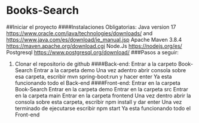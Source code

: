 # Books-Search
##Iniciar el proyecto
####Instalaciones Obligatorias:
Java version 17 https://www.oracle.com/java/technologies/downloads/ and https://www.java.com/es/download/ie_manual.jsp
Apache Maven 3.8.4 https://maven.apache.org/download.cgi
Node.Js https://nodejs.org/es/
Postgresql https://www.postgresql.org/download/
###Pasos a seguir:
1) Clonar el repositorio de github
####Back-end:
Entrar a la carpeto Book-Search
Entrar a la carpeta demo
Una vez adentro abrir consola sobre esa carpeta, escribir mvn spring-boot:run y hacer enter
Ya esta funcionando todo el Back-end
####Front-end:
Entrar en la carpeta Book-Search
Entrar en la carpeta demo
Entrar en la carpeta src
Entrar en la carpeta main
Entrar en la carpeta frontend
Una vez dentro abrir la consola sobre esta carpeta, escribir npm install y dar enter
Una vez terminado de ejecutarse escribir npm start
Ya esta funcionando todo el Front-end 
